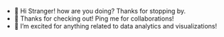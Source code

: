 - 👋 Hi Stranger! how are you doing? Thanks for stopping by. 
- 👀 Thanks for checking out! Ping me for collaborations! 
- 🌱 I’m excited for anything related to data analytics and visualizations!
